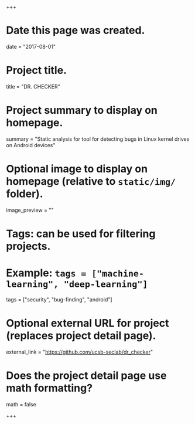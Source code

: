 +++
# Date this page was created.
date = "2017-08-01"

# Project title.
title = "DR. CHECKER"

# Project summary to display on homepage.
summary = "Static analysis for tool for detecting bugs in Linux kernel drives on Android devices"

# Optional image to display on homepage (relative to `static/img/` folder).
image_preview = ""

# Tags: can be used for filtering projects.
# Example: `tags = ["machine-learning", "deep-learning"]`
tags = ["security", "bug-finding", "android"]

# Optional external URL for project (replaces project detail page).
external_link = "https://github.com/ucsb-seclab/dr_checker"

# Does the project detail page use math formatting?
math = false

+++
